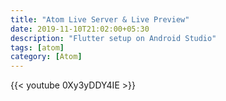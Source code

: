 ```yaml
---
title: "Atom Live Server & Live Preview"
date: 2019-11-10T21:02:00+05:30
description: "Flutter setup on Android Studio"
tags: [atom]
category: [Atom]
---
```


{{< youtube 0Xy3yDDY4IE >}}

